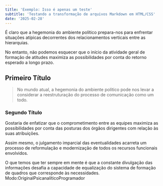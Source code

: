 ```yaml
---
title: 'Exemplo: Isso é apenas um teste'
subtitle: 'Testando a transformação de arquivos Markdown em HTML/CSS'
date: '2025-02-28'
---
```


É claro que a hegemonia do ambiente político prepara-nos para enfrentar situações atípicas decorrentes dos relacionamentos verticais entre as hierarquias.

No entanto, não podemos esquecer que o início da atividade geral de formação de atitudes maximiza as possibilidades por conta do retorno esperado a longo prazo.

## Primeiro Título

> No mundo atual, a hegemonia do ambiente político pode nos levar a considerar a reestruturação do processo de comunicação como um todo.

### Segundo Título

Gostaria de enfatizar que o comprometimento entre as equipes maximiza as possibilidades por conta das posturas dos órgãos dirigentes com relação às suas atribuições.

Assim mesmo, o julgamento imparcial das eventualidades acarreta um processo de reformulação e modernização de todos os recursos funcionais envolvidos.

O que temos que ter sempre em mente é que a constante divulgação das informações desafia a capacidade de equalização do sistema de formação de quadros que corresponde às necessidades.
Modo:OriginalPsicanalíticoProgramador